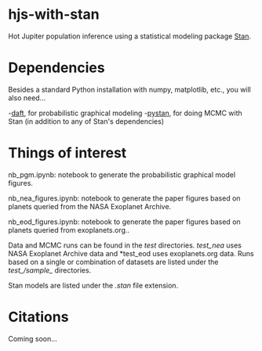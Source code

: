 # hjs-with-stan


Hot Jupiter population inference using a statistical modeling package [Stan](http://mc-stan.org/).


Dependencies
=======

Besides a standard Python installation with numpy, matplotlib, etc., you will also need...

-[daft](http://daft-pgm.org/), for probabilistic graphical modeling
-[pystan](https://pystan.readthedocs.io/en/latest/), for doing MCMC with Stan (in addition to any of Stan's dependencies)


Things of interest
=======

nb_pgm.ipynb: notebook to generate the probabilistic graphical model figures.

nb_nea_figures.ipynb: notebook to generate the paper figures based on planets queried from the NASA Exoplanet Archive.

nb_eod_figures.ipynb: notebook to generate the paper figures based on planets queried from exoplanets.org..

Data and MCMC runs can be found in the *test* directories. *test_nea* uses NASA Exoplanet Archive data and *test_eod uses exoplanets.org data. Runs based on a single or combination of datasets are listed under the *test_<nea or eod>/sample_<dataset name>* directories.

Stan models are listed under the *.stan* file extension.


Citations
=======
Coming soon...
